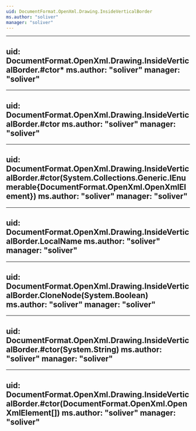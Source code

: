 ```yaml
---
uid: DocumentFormat.OpenXml.Drawing.InsideVerticalBorder
ms.author: "soliver"
manager: "soliver"
---
```


---
uid: DocumentFormat.OpenXml.Drawing.InsideVerticalBorder.#ctor*
ms.author: "soliver"
manager: "soliver"
---

---
uid: DocumentFormat.OpenXml.Drawing.InsideVerticalBorder.#ctor
ms.author: "soliver"
manager: "soliver"
---

---
uid: DocumentFormat.OpenXml.Drawing.InsideVerticalBorder.#ctor(System.Collections.Generic.IEnumerable{DocumentFormat.OpenXml.OpenXmlElement})
ms.author: "soliver"
manager: "soliver"
---

---
uid: DocumentFormat.OpenXml.Drawing.InsideVerticalBorder.LocalName
ms.author: "soliver"
manager: "soliver"
---

---
uid: DocumentFormat.OpenXml.Drawing.InsideVerticalBorder.CloneNode(System.Boolean)
ms.author: "soliver"
manager: "soliver"
---

---
uid: DocumentFormat.OpenXml.Drawing.InsideVerticalBorder.#ctor(System.String)
ms.author: "soliver"
manager: "soliver"
---

---
uid: DocumentFormat.OpenXml.Drawing.InsideVerticalBorder.#ctor(DocumentFormat.OpenXml.OpenXmlElement[])
ms.author: "soliver"
manager: "soliver"
---
